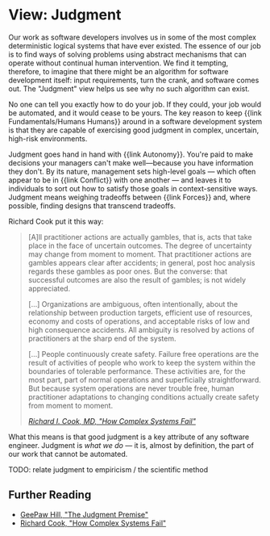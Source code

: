 # View: Judgment

Our work as software developers involves us in some of the most complex deterministic logical systems that have ever existed. The essence of our job is to find ways of solving problems using abstract mechanisms that can operate without continual human intervention. We find it tempting, therefore, to imagine that there might be an algorithm for software development itself: input requirements, turn the crank, and software comes out. The "Judgment" view helps us see why no such algorithm can exist.

No one can tell you exactly how to do your job. If they could, your job would be automated, and it would cease to be yours. The key reason to keep {{link Fundamentals/Humans Humans}} around in a software development system is that they are capable of exercising good judgment in complex, uncertain, high-risk environments.

Judgment goes hand in hand with {{link Autonomy}}. You're paid to make decisions your managers can't make well—because you have information they don't. By its nature, management sets high-level goals — which often appear to be in {{link Conflict}} with one another — and leaves it to individuals to sort out how to satisfy those goals in context-sensitive ways. Judgment means weighing tradeoffs between {{link Forces}} and, where possible, finding designs that transcend tradeoffs.

Richard Cook put it this way:

> [A]ll practitioner actions are actually gambles, that is, acts that take place in the face of uncertain outcomes. The degree of uncertainty may change from moment to moment. That practitioner actions are gambles appears clear after accidents; in general, post hoc analysis regards these gambles as poor ones. But the converse: that successful outcomes are also the result of gambles; is not widely appreciated.
>
> [...] Organizations are ambiguous, often intentionally, about the relationship between production targets, efficient use of resources, economy and costs of operations, and acceptable risks of low and high consequence accidents. All ambiguity is resolved by actions of practitioners at the sharp end of the system.
>
> [...] People continuously create safety. Failure free operations are the result of activities of people who work to keep the system within the boundaries of tolerable performance. These activities are, for the most part, part of normal operations and superficially straightforward. But because system operations are never trouble free, human practitioner adaptations to changing conditions actually create safety from moment to moment.
>
> <cite>[Richard I. Cook, MD, "How Complex Systems Fail"](https://how.complexsystems.fail/)</cite>

What this means is that good judgment is a key attribute of any software engineer. Judgment is _what we do_ — it is, almost by definition, the part of our work that cannot be automated.

TODO: relate judgment to empiricism / the scientific method

## Further Reading

- [GeePaw Hill, "The Judgment Premise"](https://www.geepawhill.org/2020/12/22/the-judgment-premise/)
- [Richard Cook, "How Complex Systems Fail"](https://how.complexsystems.fail/)